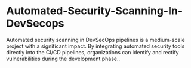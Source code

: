 # Automated-Security-Scanning-In-DevSecops
Automated security scanning in DevSecOps pipelines is a medium-scale project with a significant impact. By integrating automated security tools directly into the CI/CD pipelines, organizations can identify and rectify vulnerabilities during the development phase..
